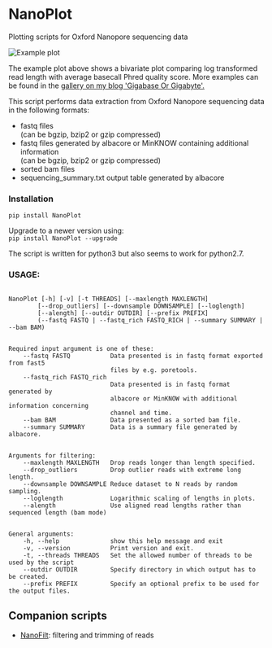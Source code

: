 # NanoPlot
Plotting scripts for Oxford Nanopore sequencing data

![Example plot](https://github.com/wdecoster/NanoPlot/blob/master/examples/scaled_Log_Downsampled_LengthvsQualityScatterPlot_kde.png)

The example plot above shows a bivariate plot comparing log transformed read length with average basecall Phred quality score. More examples can be found in the [gallery on my blog 'Gigabase Or Gigabyte'.](https://gigabaseorgigabyte.wordpress.com/2017/06/01/example-gallery-of-nanoplot/)

This script performs data extraction from Oxford Nanopore sequencing data in the following formats:
- fastq files  
(can be bgzip, bzip2 or gzip compressed)  
- fastq files generated by albacore or MinKNOW containing additional information  
(can be bgzip, bzip2 or gzip compressed)  
- sorted bam files  
- sequencing_summary.txt output table generated by albacore

### Installation

`pip install NanoPlot`  

Upgrade to a newer version using:  
`pip install NanoPlot --upgrade`

The script is written for python3 but also seems to work for python2.7.

### USAGE:
```

NanoPlot [-h] [-v] [-t THREADS] [--maxlength MAXLENGTH]
        [--drop_outliers] [--downsample DOWNSAMPLE] [--loglength]
        [--alength] [--outdir OUTDIR] [--prefix PREFIX]
        (--fastq FASTQ | --fastq_rich FASTQ_RICH | --summary SUMMARY | --bam BAM)


Required input argument is one of these:
    --fastq FASTQ           Data presented is in fastq format exported from fast5
                            files by e.g. poretools.
    --fastq_rich FASTQ_rich
                            Data presented is in fastq format generated by
                            albacore or MinKNOW with additional information concerning
                            channel and time.
    --bam BAM               Data presented as a sorted bam file.
    --summary SUMMARY       Data is a summary file generated by albacore.


Arguments for filtering:
    --maxlength MAXLENGTH   Drop reads longer than length specified.
    --drop_outliers         Drop outlier reads with extreme long length.
    --downsample DOWNSAMPLE Reduce dataset to N reads by random sampling.
    --loglength             Logarithmic scaling of lengths in plots.
    --alength               Use aligned read lengths rather than sequenced length (bam mode)


General arguments:
    -h, --help              show this help message and exit
    -v, --version           Print version and exit.
    -t, --threads THREADS   Set the allowed number of threads to be used by the script
    --outdir OUTDIR         Specify directory in which output has to be created.
    --prefix PREFIX         Specify an optional prefix to be used for the output files.
```






## Companion scripts
- [NanoFilt](https://github.com/wdecoster/nanofilt): filtering and trimming of reads
